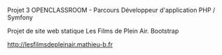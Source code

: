 Projet 3 OPENCLASSROOM - Parcours Développeur d'application PHP / Symfony

Projet de site web statique Les Films de Plein Air. Bootstrap

http://lesfilmsdepleinair.mathieu-b.fr
